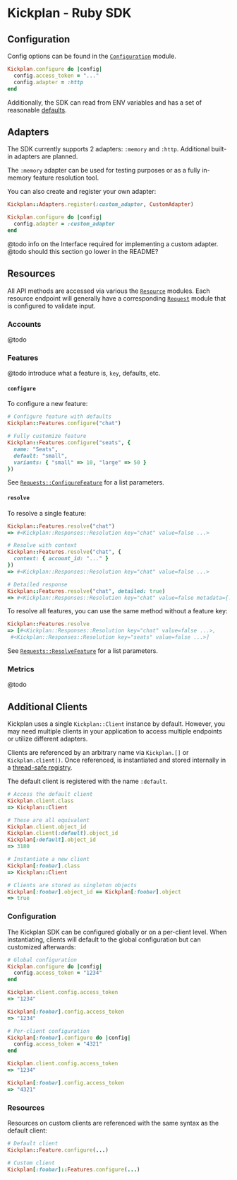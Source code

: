 # Kickplan - Ruby SDK

## Configuration

Config options can be found in the [`Configuration`](/lib/kickplan/configuration.rb) module.

```ruby
Kickplan.configure do |config|
  config.access_token = "..."
  config.adapter = :http
end
```

Additionally, the SDK can read from ENV variables and has a set of reasonable [defaults](/lib/kickplan/default.rb).

## Adapters

The SDK currently supports 2 adapters: `:memory` and `:http`. Additional built-in adapters are planned.

The `:memory` adapter can be used for testing purposes or as a fully in-memory feature resolution tool.

You can also create and register your own adapter:

```ruby
Kickplan::Adapters.register(:custom_adapter, CustomAdapter)

Kickplan.configure do |config|
  config.adapter = :custom_adapter
end
```

@todo info on the Interface required for implementing a custom adapter.
@todo should this section go lower in the README?

## Resources

All API methods are accessed via various the [`Resource`](/lib/kickplan/resources) modules. Each
resource endpoint will generally have a corresponding [`Request`](/lib/kickplan/requests) module
that is configured to validate input.

### Accounts

@todo

### Features

@todo introduce what a feature is, `key`, defaults, etc.

#### `configure`

To configure a new feature:

```ruby
# Configure feature with defaults
Kickplan::Features.configure("chat")

# Fully customize feature
Kickplan::Features.configure("seats", {
  name: "Seats",
  default: "small",
  variants: { "small" => 10, "large" => 50 }
})
```

See [`Requests::ConfigureFeature`](/lib/kickplan/requests/configure_feature.rb) for a list parameters.

#### `resolve`

To resolve a single feature:

```ruby
Kickplan::Features.resolve("chat")
=> #<Kickplan::Responses::Resolution key="chat" value=false ...>

# Resolve with context
Kickplan::Features.resolve("chat", {
  context: { account_id: "..." }
})
=> #<Kickplan::Responses::Resolution key="chat" value=false ...>

# Detailed response
Kickplan::Features.resolve("chat", detailed: true)
=> #<Kickplan::Responses::Resolution key="chat" value=false metadata={...} ...>
```

To resolve all features, you can use the same method without a feature key:

```ruby
Kickplan::Features.resolve
=> [#<Kickplan::Responses::Resolution key="chat" value=false ...>,
 #<Kickplan::Responses::Resolution key="seats" value=false ...>]
```

See [`Requests::ResolveFeature`](/lib/kickplan/requests/resolve_feature.rb) for a list parameters.

### Metrics

@todo

## Additional Clients

Kickplan uses a single `Kickplan::Client` instance by default. However, you may need
multiple clients in your application to access multiple endpoints or utilize different
adapters.

Clients are referenced by an arbitrary name via `Kickplan.[]` or `Kickplan.client()`. Once referenced,
is instantiated and stored internally in a [thread-safe registry](https://ruby-concurrency.github.io/concurrent-ruby/master/Concurrent/Map.html).

The default client is registered with the name `:default`.

```ruby
# Access the default client
Kickplan.client.class
=> Kickplan::Client

# These are all equivalent
Kickplan.client.object_id
Kickplan.client(:default).object_id
Kickplan[:default].object_id
=> 3180

# Instantiate a new client
Kickplan[:foobar].class
=> Kickplan::Client

# Clients are stored as singleton objects
Kickplan[:foobar].object_id == Kickplan[:foobar].object
=> true
```

### Configuration

The Kickplan SDK can be configured globally or on a per-client level. When instantiating,
clients will default to the global configuration but can customized afterwards:

```ruby
# Global configuration
Kickplan.configure do |config|
  config.access_token = "1234"
end

Kickplan.client.config.access_token
=> "1234"

Kickplan[:foobar].config.access_token
=> "1234"

# Per-client configuration
Kickplan[:foobar].configure do |config|
  config.access_token = "4321"
end

Kickplan.client.config.access_token
=> "1234"

Kickplan[:foobar].config.access_token
=> "4321"
```

### Resources

Resources on custom clients are referenced with the same syntax as the default client:

```ruby
# Default client
Kickplan::Feature.configure(...)

# Custom client
Kickplan[:foobar]::Features.configure(...)
```
